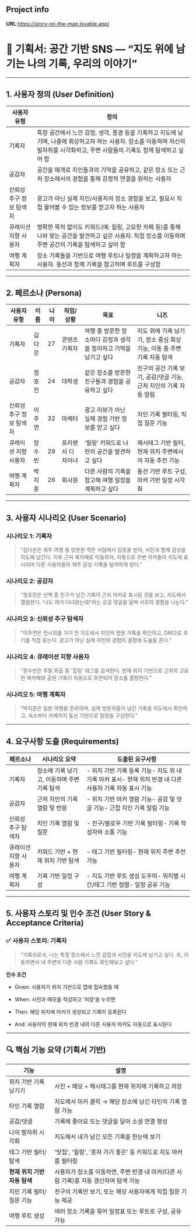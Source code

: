 ## Project info

**URL**:https://story-on-the-map.lovable.app/


# 📌 기획서: 공간 기반 SNS — “지도 위에 남기는 나의 기록, 우리의 이야기”

---

## 1. 사용자 정의 (User Definition)

| 사용자 유형        | 정의                                                                                                         |
| ------------- | ---------------------------------------------------------------------------------------------------------- |
| 기록자           | 특정 공간에서 느낀 감정, 생각, 풍경 등을 기록하고 지도에 남기며, 나중에 회상하고자 하는 사용자. 장소를 이동하며 자신의 발자취를 시각화하고, 주변 사람들의 기록도 함께 탐색하고 싶어 함 |
| 공감자           | 공간을 매개로 지인들과의 기억을 공유하고, 같은 장소 또는 근처 장소에서의 경험을 통해 감정적 연결을 원하는 사용자                                           |
| 신뢰성 추구 정보 탐색자 | 광고가 아닌 실제 지인/사용자의 장소 경험을 보고, 필요시 직접 물어볼 수 있는 정보를 얻고자 하는 사용자                                                |
| 큐레이션 지향 사용자   | 명확한 목적 없이도 키워드(예: 힐링, 고요한 카페 등)를 통해 나와 맞는 공간을 발견하고 싶은 사용자. 직접 장소를 이동하며 주변 공간의 기록을 탐색하고 싶어 함                |
| 여행 계획자        | 장소 기록들을 기반으로 여행 루트나 일정을 계획하고자 하는 사용자. 동선과 함께 기록을 참고하며 루트를 구성함                                              |

---

## 2. 페르소나 (Persona)

|사용자 유형|이름|나이|직업/상황|목표|니즈|
|---|---|---|---|---|---|
|기록자|김다은|27|콘텐츠 기획자|여행 중 방문한 장소마다 감정과 생각을 정리하고 기억을 남기고 싶다|지도 위에 기록 남기기, 장소 중심 회상 기능, 이동 중 주변 기록 자동 탐색|
|공감자|정호진|24|대학생|같은 장소를 방문한 친구들과 경험을 공유하고 싶다|친구의 공간 기록 보기, 공감/댓글 기능, 근처 지인의 기록 자동 알림|
|신뢰성 추구 정보 탐색자|이주연|32|마케터|광고 리뷰가 아닌 실제 경험 기반 정보를 얻고 싶다|지인 기록 필터링, 직접 질문 기능|
|큐레이션 지향 사용자|장수빈|29|프리랜서 디자이너|‘힐링’ 키워드로 나만의 공간을 발견하고 싶다|해시태그 기반 필터, 현재 위치 주변에서의 자동 추천 기능|
|여행 계획자|박지훈|26|회사원|다른 사람의 기록을 참고해 여행 일정을 계획하고 싶다|동선 기반 루트 구성, 마커 기반 일정 시각화|

---

## 3. 사용자 시나리오 (User Scenario)

### 시나리오 1: 기록자

> “김다은은 제주 여행 중 방문한 작은 서점에서 감동을 받아, 사진과 함께 감상을 지도에 남긴다. 이후 근처 북카페로 이동하자, 자동으로 주변 마커들이 지도에 표시되며 다른 사용자들의 제주 감성 기록을 탐색하게 된다.”

### 시나리오 2: 공감자

> “정호진은 산책 중 친구가 남긴 기록이 근처 마커로 표시된 것을 보고, 지도에서 열람한다. ‘나도 여기 다녀왔는데!’라는 공감 댓글을 달며 서로의 경험을 나눈다.”

### 시나리오 3: 신뢰성 추구 탐색자

> “이주연은 전시회를 가기 전 지도에서 지인의 방문 기록을 확인하고, DM으로 후기를 직접 묻는다. 광고가 아닌 실제 지인의 경험이 결정에 도움을 준다.”

### 시나리오 4: 큐레이션 지향 사용자

> “장수빈은 주말 외출 중 '힐링' 태그를 검색한다. 현재 위치 기반으로 근처의 고요한 북카페와 공원 기록이 자동으로 추천되어 장소를 결정한다.”

### 시나리오 5: 여행 계획자

> “박지훈은 일본 여행을 준비하며, 실제 방문자들이 남긴 기록을 지도에서 확인하고, 숙소부터 카페까지 동선 기반으로 일정을 구성한다.”

---

## 4. 요구사항 도출 (Requirements)

|페르소나|시나리오 요약|도출된 요구사항|
|---|---|---|
|기록자|장소에 기록 남기고, 이동하며 주변 기록 탐색|- 위치 기반 기록 등록 기능- 지도 위 내 기록 마커 표시- 현재 위치 반경 내 다른 사용자 기록 자동 표시 기능|
|공감자|근처 지인의 기록 열람 및 반응|- 위치 기반 마커 열람 기능- 공감 및 댓글 기능- 근접 지인 기록 알림 기능|
|신뢰성 추구 탐색자|지인 기록 열람 및 질문|- 친구/팔로우 기반 기록 필터링- 기록 작성자와 소통 기능|
|큐레이션 지향 사용자|키워드 기반 + 현재 위치 기반 탐색|- 태그 기반 필터링- 현재 위치 주변 추천 기능|
|여행 계획자|기록 기반 일정 구성|- 지도 기반 루트 생성 도우미- 위치별 시간/태그 기반 정렬- 일정 공유 기능|

---

## 5. 사용자 스토리 및 인수 조건 (User Story & Acceptance Criteria)

### ✅ 사용자 스토리: 기록자

> “기록자로서, 나는 특정 장소에서 느낀 감정과 사진을 지도에 남기고 싶다. 또, 이동하면서 내 주변의 다른 사람 기록도 확인해보고 싶다.”

**인수 조건**

- Given: 사용자가 위치 기반으로 앱에 접속했을 때
    
- When: 사진과 메모를 작성하고 ‘저장’을 누르면
    
- Then: 해당 위치에 마커가 생성되고 기록이 등록된다
    
- And: 사용자의 현재 위치 반경 내의 다른 사용자 마커도 자동으로 표시된다
    

---

## 🔍 핵심 기능 요약 (기획서 기반)

|기능|설명|
|---|---|
|위치 기반 기록 남기기|사진 + 메모 + 해시태그를 현재 위치에 기록하고 저장|
|타인 기록 열람|지도에서 마커 클릭 → 해당 장소에 남긴 타인의 기록 열람 가능|
|공감/댓글|기록에 좋아요 또는 댓글을 달아 소셜 연결 형성|
|나의 발자취 시각화|지도에서 내가 남긴 모든 기록을 한눈에 보기|
|태그 기반 필터/탐색|'맛집', '힐링', '혼자 가기 좋은' 등 키워드로 지도 마커를 필터링|
|**현재 위치 기반 자동 탐색**|사용자가 장소를 이동하면, 주변 반경 내 마커(다른 사람 기록)를 자동 갱신하여 탐색 가능|
|지인 기록 필터/질문 기능|친구의 기록만 보기, 또는 해당 사용자에게 직접 질문 기능 제공|
|여행 루트 생성|여러 장소 기록을 묶어 일정표 또는 루트로 구성, 공유 가능|
